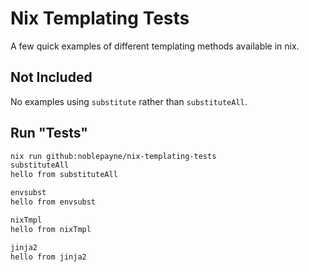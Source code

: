 # Nix Templating Tests
A few quick examples of different templating methods available in nix.

## Not Included
No examples using `substitute` rather than `substituteAll`.

## Run "Tests"
```bash
nix run github:noblepayne/nix-templating-tests
substituteAll
hello from substituteAll

envsubst
hello from envsubst

nixTmpl
hello from nixTmpl

jinja2
hello from jinja2
```
```

